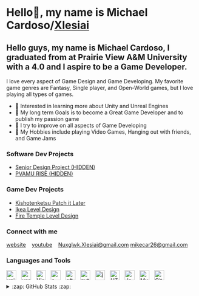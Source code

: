# Hello👋, my name is Michael Cardoso/[Xlesiai][youtube]  


## Hello guys, my name is Michael Cardoso, I graduated from at Prairie View A&M University with a 4.0 and I aspire to be a Game Developer. 
I love every aspect of Game Design and Game Developing. My favorite game genres are Fantasy, Single player, and Open-World games, but I love playing all types of games.

- 🧠 Interested in learning more about Unity and Unreal Engines 
- 🎯 My long term Goals is to become a Great Game Developer and to publish my passion game 
- 👾 I try to improve on all aspects of Game Developing 
- 🎨 My Hobbies include playing Video Games, Hanging out with friends, and Game Jams 

### Software Dev Projects

- [Senior Design Project (HIDDEN)]()
&nbsp;&nbsp;
- [PVAMU RISE (HIDDEN)]()
&nbsp;&nbsp;


### Game Dev Projects

- [Kishotenketsu Patch it Later](https://github.com/Xlesiai/Kishotenketsu-Patch-it-Later)
&nbsp;&nbsp;
- [Ikea Level Design](https://github.com/Xlesiai/Ikea-Level-Design)
&nbsp;&nbsp;
- [Fire Temple Level Design](https://github.com/Xlesiai/Fire-Temple-Level-Design)
&nbsp;&nbsp;


### Connect with me
[website](michael-cardoso.dev)
&nbsp;&nbsp;
[youtube](https://www.youtube.com/channel/UCdG9FJTgxzhOv5zokt1O12Q)
&nbsp;&nbsp;
<a href="mailto:Nuxglwk.Xlesiai@gmail.com?subject=Mail" alt = "email is Nuxglwk.Xlesiai@gmail.com">Nuxglwk.Xlesiai@gmail.com</a>
<a href="mailto:mikecar26@gmail.com?subject=Mail" alt = "email is mikecar26@gmail.com">mikecar26@gmail.com</a>
&nbsp;&nbsp;

### Languages and Tools

<img align="left" alt="unity" width="26px" src="https://cdn.jsdelivr.net/gh/devicons/devicon/icons/unity/unity-original.svg" style="padding-right:10px;" />

<img align="left" alt="unreal" width="26px" src="https://www.pngfind.com/pngs/m/435-4350837_unreal-engine-logo-png-transparent-png.png" style="padding-right:10px;" />

<img align="left" alt="Visual Studio Code" width="26px" src="https://cdn.jsdelivr.net/gh/devicons/devicon/icons/vscode/vscode-original.svg" style="padding-right:10px;" />

<img align="left" alt="c++" width="26px" src="https://upload.wikimedia.org/wikipedia/commons/1/18/ISO_C%2B%2B_Logo.svg" style="padding-right:10px;" />

<img align="left" alt="c#" width="26px" src="https://static.cdnlogo.com/logos/c/68/c-sharp-800x800.png" style="padding-right:10px;" />

<img align="left" alt="python" width="26px" src="https://upload.wikimedia.org/wikipedia/commons/c/c3/Python-logo-notext.svg" style="padding-right:10px;" />

<img align="left" alt="java" width="26px" src="https://seeklogo.com/images/J/java-logo-7F8B35BAB3-seeklogo.com.png" style="padding-right:10px;" />

<img align="left" alt="HTML5" width="26px" src="https://cdn.jsdelivr.net/gh/devicons/devicon/icons/html5/html5-original.svg" style="padding-right:10px;" />

<img align="left" alt="JavaScript" width="26px" src="https://cdn.jsdelivr.net/gh/devicons/devicon/icons/javascript/javascript-original.svg" style="padding-right:10px;" />

<img align="left" alt="MySQL" width="26px" src="https://cdn.jsdelivr.net/gh/devicons/devicon/icons/mysql/mysql-original.svg" style="padding-right:10px;" />

<img align="left" alt="GitHub" width="26px" src="https://user-images.githubusercontent.com/3369400/139447912-e0f43f33-6d9f-45f8-be46-2df5bbc91289.png" style="padding-right:10px;" />

<br>
<br>


<details>
  <summary>:zap: GitHub Stats :zap:</summary>
  <img align="left" alt="Xlesiai's GitHub Stats" src="https://github-readme-stats.vercel.app/api?username=Xlesiai&show_icons=true&hide_border=false&title_color=ff652f&icon_color=FFE400&bg_color=09131B&text_color=ffffff&border_color=0c1a25" />
</details>

[website]: https://Nuxglwk.space
[email]: Nuxglwk.Xlesiai@gmail.com
[youtube]: https://www.youtube.com/channel/UCdG9FJTgxzhOv5zokt1O12Q/featured
[linkedin]: https://www.linkedin.com/in/michael-cardoso-5b658416b/
[projects]: https://www.youtube.com/playlist?list=PLzhOA58UvV9MzxItPoCZPwm0j5pmbYiT_
[Kishotenketsu Patch it Later]:https://www.youtube.com/playlist?list=PLzhOA58UvV9PR46DcwpQZ50eiZXSEo8Ph
[Ikea Level Design]: https://www.youtube.com/playlist?list=PLzhOA58UvV9OmnW14E2tdXG65d9mRcDBA
[Fire Temple Level Design]: https://www.youtube.com/playlist?list=PLzhOA58UvV9PQWqKbFqEgF0sX4Wwo6scu

[unity]: https://www.youtube.com/playlist?list=PLzhOA58UvV9O586KqzJucbWnhDcC7Yb27
[unreal]: https://www.youtube.com/playlist?list=PLzhOA58UvV9Ne5_fbozCgrhfEsQdsX0YM
[c++]: https://www.youtube.com/watch?v=_bYFu9mBnr4&list=PL_c9BZzLwBRJVJsIfe97ey45V4LP_HXiG
[c#]: https://www.youtube.com/watch?v=qOruiBrXlAw&list=PL_c9BZzLwBRIXCJGLd4UzqH34uCclOFwC
[python]: https://www.youtube.com/watch?v=UjeNA_JtXME&list=PLlRFEj9H3Oj7Bp8-DfGpfAfDBiblRfl5p
[java]: https://www.youtube.com/watch?v=r3GGV2TG_vw&list=PL_c9BZzLwBRKIMP_xNTJxi9lIgQhE51rF
[webdevplaylist]: https://www.youtube.com/playlist?list=PLkwxH9e_vrAJ0WbEsFA9W3I1W-g_BTsbt
[jsplaylist]: https://www.youtube.com/playlist?list=PLkwxH9e_vrALRJKu7wfXby3MKeflhTu6B
[cssplaylist]: https://www.youtube.com/playlist?list=PLkwxH9e_vrALSdvZuEh6gqQdmDoDIoqz4

